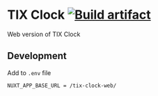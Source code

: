 # TIX Clock [![Build artifact][build-src]][build-href] <!-- [![Netlify Status][netlify-src]][netlify-href] -->

Web version of TIX Clock

## Development

Add to `.env` file

```config
NUXT_APP_BASE_URL = /tix-clock-web/
```

<!-- Badges -->
[build-src]: https://img.shields.io/github/actions/workflow/status/Virenbar/tix-clock-web/build.yml?label=Build&logo=github
[build-href]: https://github.com/Virenbar/tix-clock-web/actions/workflows/build.yml

<!--
[netlify-src]: https://api.netlify.com/api/v1/badges/--/deploy-status
[netlify-href]: https://app.netlify.com/sites/--/deploys 
-->
